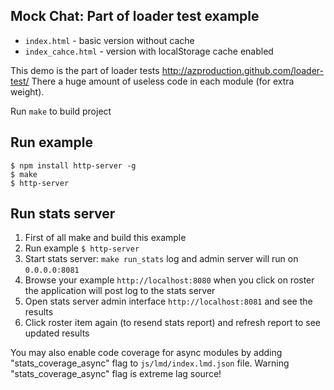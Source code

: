 Mock Chat: Part of loader test example
--------------------------------------

 - `index.html` - basic version without cache
 - `index_cahce.html` - version with localStorage cache enabled

This demo is the part of loader tests http://azproduction.github.com/loader-test/
There a huge amount of useless code in each module (for extra weight).

Run `make` to build project

Run example
-----------

```
$ npm install http-server -g
$ make
$ http-server
```

Run stats server
----------------

 1. First of all make and build this example
 2. Run example `$ http-server`
 3. Start stats server: `make run_stats` log and admin server will run on `0.0.0.0:8081`
 4. Browse your example `http://localhost:8080` when you click on roster the application will post log to the stats server
 5. Open stats server admin interface `http://localhost:8081` and see the results
 6. Click roster item again (to resend stats report) and refresh report to see updated results

You may also enable code coverage for async modules by adding "stats_coverage_async" flag to `js/lmd/index.lmd.json` file.
Warning "stats_coverage_async" flag is extreme lag source!

